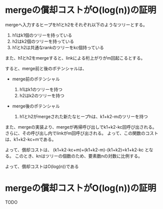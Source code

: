 # mergeの償却コストがO(log(n))の証明

mergeへ入力するヒープをh1とh2をそれぞれ以下のようなツリーとする。

1. h1はk1個のツリーを持っている
2. h2はk2個のツリーを持っている
3. h1とh2は共通なrankのツリーをkc個持っている

また、h1とh2をmergeすると、linkによる桁上がりがm回起こるとする。

すると、merge前と後のポテンシャルは、

- merge前のポテンシャル
  1. h1はk1のツリーを持つ
  2. h2はk2のツリーを持つ

- merge後のポテンシャル
  1. h1とh2がmergeされた新たなヒープhは、k1+k2-mのツリーを持つ

また、mergeの実装より、mergeが再帰呼び出しでk1+k2-kc回呼び出される。
さらに、その呼び出し内でlinkがm回呼び出される。
よって、この関数のコストは、k1+k2-kc+mである。

よって、償却コストは、
(k1+k2-kc+m)+(k1+k2-m)-(k1+k2)=k1+k2-kc
となる。
このとき、knはツリーの個数のため、要素数nの対数に比例する。

よって、償却コストはO(log(n))である

# mergeの償却コストがO(log(n))の証明

TODO

